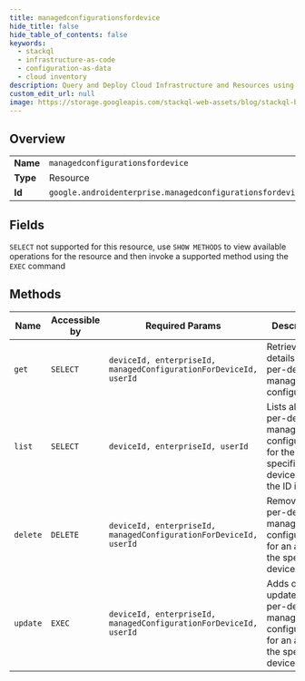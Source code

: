 ```yaml
---
title: managedconfigurationsfordevice
hide_title: false
hide_table_of_contents: false
keywords:
  - stackql
  - infrastructure-as-code
  - configuration-as-data
  - cloud inventory
description: Query and Deploy Cloud Infrastructure and Resources using SQL
custom_edit_url: null
image: https://storage.googleapis.com/stackql-web-assets/blog/stackql-blog-post-featured-image.png
---
```

  
    

## Overview
<table><tbody>
<tr><td><b>Name</b></td><td><code>managedconfigurationsfordevice</code></td></tr>
<tr><td><b>Type</b></td><td>Resource</td></tr>
<tr><td><b>Id</b></td><td><code>google.androidenterprise.managedconfigurationsfordevice</code></td></tr>
</tbody></table>

## Fields
`SELECT` not supported for this resource, use `SHOW METHODS` to view available operations for the resource and then invoke a supported method using the `EXEC` command  
## Methods
| Name | Accessible by | Required Params | Description |
| ---- | ------------- | --------------- | ----------- |
| `get` | `SELECT` | `deviceId, enterpriseId, managedConfigurationForDeviceId, userId` | Retrieves details of a per-device managed configuration. |
| `list` | `SELECT` | `deviceId, enterpriseId, userId` | Lists all the per-device managed configurations for the specified device. Only the ID is set. |
| `delete` | `DELETE` | `deviceId, enterpriseId, managedConfigurationForDeviceId, userId` | Removes a per-device managed configuration for an app for the specified device. |
| `update` | `EXEC` | `deviceId, enterpriseId, managedConfigurationForDeviceId, userId` | Adds or updates a per-device managed configuration for an app for the specified device. |
